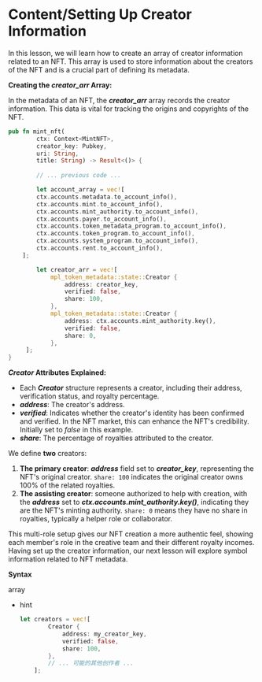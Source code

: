 # Content/**Setting Up Creator Information**

In this lesson, we will learn how to create an array of creator information related to an NFT. This array is used to store information about the creators of the NFT and is a crucial part of defining its metadata.

**Creating the *creator_arr* Array:**

In the metadata of an NFT, the ***creator_arr*** array records the creator information. This data is vital for tracking the origins and copyrights of the NFT.

```rust
pub fn mint_nft(
        ctx: Context<MintNFT>,
        creator_key: Pubkey,
        uri: String,
        title: String) -> Result<()> {
        
		// ... previous code ...

		let account_array = vec![
        ctx.accounts.metadata.to_account_info(),
        ctx.accounts.mint.to_account_info(),
        ctx.accounts.mint_authority.to_account_info(),
        ctx.accounts.payer.to_account_info(),
        ctx.accounts.token_metadata_program.to_account_info(),
        ctx.accounts.token_program.to_account_info(),
        ctx.accounts.system_program.to_account_info(),
        ctx.accounts.rent.to_account_info(),
    ];

		let creator_arr = vec![
            mpl_token_metadata::state::Creator {
                address: creator_key,
                verified: false,
                share: 100,
            },
            mpl_token_metadata::state::Creator {
                address: ctx.accounts.mint_authority.key(),
                verified: false,
                share: 0,
            },
     ];
}
```

***Creator* Attributes Explained:**

- Each ***Creator*** structure represents a creator, including their address, verification status, and royalty percentage.
- ***address***: The creator's address.
- ***verified***: Indicates whether the creator's identity has been confirmed and verified. In the NFT market, this can enhance the NFT's credibility. Initially set to *false* in this example.
- ***share***: The percentage of royalties attributed to the creator.

We define **two** creators:

1. **The primary creator**: ***address*** field set to ***creator_key***, representing the NFT's original creator. `share: 100` indicates the original creator owns 100% of the related royalties.
2. **The assisting creator**: someone authorized to help with creation, with the ***address*** set to ***ctx.accounts.mint_authority.key()***, indicating they are the NFT's minting authority. `share: 0` means they have no share in royalties, typically a helper role or collaborator.

This multi-role setup gives our NFT creation a more authentic feel, showing each member's role in the creative team and their different royalty incomes. Having set up the creator information, our next lesson will explore symbol information related to NFT metadata.

**Syntax** 

array

- hint
    
    ```rust
    let creators = vec![
            Creator {
                address: my_creator_key,
                verified: false,
                share: 100,
            },
            // ... 可能的其他创作者 ...
        ];
    ```
    